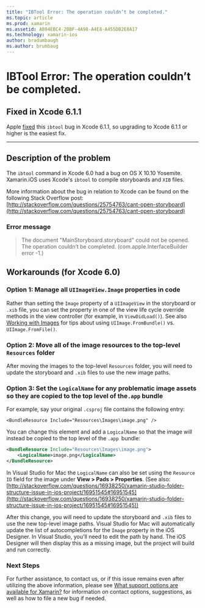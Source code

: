 ```yaml
---
title: "IBTool Error: The operation couldn’t be completed."
ms.topic: article
ms.prod: xamarin
ms.assetid: A804EBC4-2BBF-4A98-A4E8-A455DB2E8A17
ms.technology: xamarin-ios
author: bradumbaugh
ms.author: brumbaug
---
```


# IBTool Error: The operation couldn’t be completed.

## Fixed in Xcode 6.1.1

Apple [fixed](https://developer.apple.com/library/content/documentation/Xcode/Conceptual/RN-Xcode-Archive/Chapters/xc6_release_notes.html#//apple_ref/doc/uid/TP40016994-CH4-SW1) this `ibtool` bug in Xcode 6.1.1, so upgrading to Xcode 6.1.1 or higher is the easiest fix.

* * *

## Description of the problem

The `ibtool` command in Xcode 6.0 had a bug on OS X 10.10 Yosemite. Xamarin.iOS uses Xcode's `ibtool` to compile storyboards and `XIB` files.

More information about the bug in relation to Xcode can be found on the following Stack Overflow post: [http://stackoverflow.com/questions/25754763/cant-open-storyboard](http://stackoverflow.com/questions/25754763/cant-open-storyboard)

### Error message

> The document "MainStoryboard.storyboard" could not be opened. The operation couldn’t be completed. (com.apple.InterfaceBuilder error -1.)

## Workarounds (for Xcode 6.0)

### Option 1: Manage all `UIImageView.Image` properties in code

Rather than setting the `Image` property of a `UIImageView` in the storyboard or `.xib` file, you can set the property in one of the view life cycle override methods in the view controller (for example, in `ViewDidLoad()`). See also [Working with Images](~/ios/app-fundamentals/images-icons/index.md) for tips about using `UIImage.FromBundle()` vs. `UIImage.FromFile()`.

### Option 2: Move all of the image resources to the top-level `Resources` folder

After moving the images to the top-level `Resources` folder, you will need to update the storyboard and `.xib` files to use the new image paths.

### Option 3: Set the `LogicalName` for any problematic image assets so they are copied to the top level of the`.app` bundle

For example, say your original `.csproj` file contains the following entry:

`<BundleResource Include="Resources\Images\image.png" />`

You can change this element and add a `LogicalName` so that the image will instead be copied to the top level of the `.app `bundle:

```xml
<BundleResource Include="Resources\Images\image.png">
    <LogicalName>image.png</LogicalName>
</BundleResource>
```

In Visual Studio for Mac the `LogicalName` can also be set using the `Resource ID` field for the image under **View > Pads > Properties**. (See also: [http://stackoverflow.com/questions/16938250/xamarin-studio-folder-structure-issue-in-ios-project/16951545#16951545](http://stackoverflow.com/questions/16938250/xamarin-studio-folder-structure-issue-in-ios-project/16951545#16951545))

After this change, you will need to update the storyboard and `.xib` files to use the new top-level image paths. Visual Studio for Mac will automatically update the list of autocompletions for the `Image` property in the iOS Designer. In Visual Studio, you'll need to edit the path by hand. The iOS Designer will then display this as a missing image, but the project will build and run correctly.

### Next Steps

For further assistance, to contact us, or if this issue remains even after utilizing the above information, please see [What support options are available for Xamarin?](~/cross-platform/troubleshooting/support-options.md) for information on contact options, suggestions, as well as how to file a new bug if needed. 

